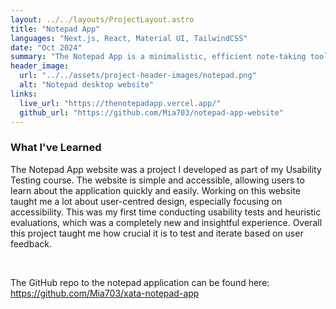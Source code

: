 ```yaml
---
layout: ../../layouts/ProjectLayout.astro
title: "Notepad App"
languages: "Next.js, React, Material UI, TailwindCSS"
date: "Oct 2024"
summary: "The Notepad App is a minimalistic, efficient note-taking tool designed to quickly organise and manage notes. Developed as part of the ICT 4515: Usability Design course, this app allows users to create, tag, and sort notes by time or date. While the app itself is still in progress, the website marketing the application is built with Next.js and React for the frontend and backend, and Material UI and TailwindCSS for styling. The site follows the full usability testing design process, creating a website that is human-centric."
header_image:
  url: "../../assets/project-header-images/notepad.png"
  alt: "Notepad desktop website"
links:
  live_url: "https://thenotepadapp.vercel.app/"
  github_url: "https://github.com/Mia703/notepad-app-website"
---
```

<!-- TODO: how do I get the header image to display? -->
### What I've Learned

The Notepad App website was a project I developed as part of my Usability Testing course. The website is simple and accessible, allowing users to learn about the application quickly and easily. Working on this website taught me a lot about user-centred design, especially focusing on accessibility. This was my first time conducting usability tests and heuristic evaluations, which was a completely new and insightful experience. Overall this project taught me how crucial it is to test and iterate based on user feedback.

<br>

The GitHub repo to the notepad application can be found here: https://github.com/Mia703/xata-notepad-app

